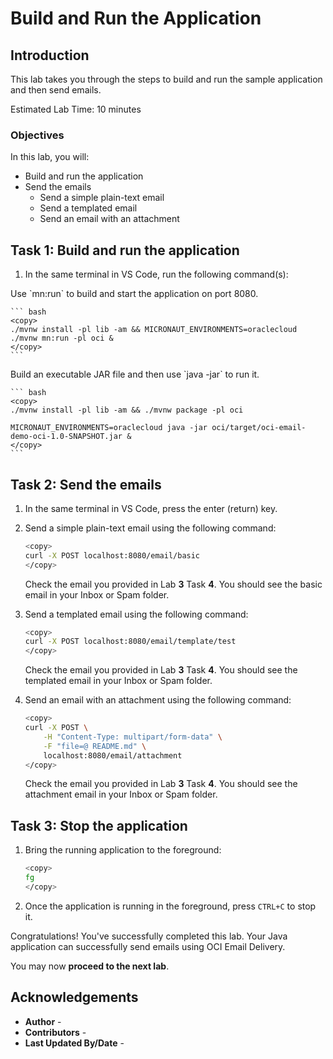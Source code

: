 # Build and Run the Application

## Introduction

This lab takes you through the steps to build and run the sample application and then send emails.

Estimated Lab Time: 10 minutes

### Objectives

In this lab, you will:

* Build and run the application
* Send the emails
	* Send a simple plain-text email
	* Send a templated email
	* Send an email with an attachment

## Task 1: Build and run the application

1. In the same terminal in VS Code, run the following command(s):

<if type="mn_run">
   Use `mn:run` to build and start the application on port 8080.

	``` bash
	<copy>
	./mvnw install -pl lib -am && MICRONAUT_ENVIRONMENTS=oraclecloud ./mvnw mn:run -pl oci &
	</copy>
	```
</if>

<if type="jar">
   Build an executable JAR file and then use `java -jar` to run it.

	``` bash
	<copy>
	./mvnw install -pl lib -am && ./mvnw package -pl oci

	MICRONAUT_ENVIRONMENTS=oraclecloud java -jar oci/target/oci-email-demo-oci-1.0-SNAPSHOT.jar &
	</copy>
	```
</if>

## Task 2: Send the emails

1. In the same terminal in VS Code, press the enter (return) key.

2. Send a simple plain-text email using the following command:

	``` bash
	<copy>
	curl -X POST localhost:8080/email/basic
	</copy>
	```

	Check the email you provided in Lab **3** Task **4**. You should see the basic email in your Inbox or Spam folder.

3. Send a templated email using the following command:

	``` bash
	<copy>
	curl -X POST localhost:8080/email/template/test
	</copy>
	```

	Check the email you provided in Lab **3** Task **4**. You should see the templated email in your Inbox or Spam folder.

4. Send an email with an attachment using the following command:

	``` bash
	<copy>
	curl -X POST \
		-H "Content-Type: multipart/form-data" \
		-F "file=@ README.md" \
		localhost:8080/email/attachment
	</copy>
	```

	Check the email you provided in Lab **3** Task **4**. You should see the attachment email in your Inbox or Spam folder.

## Task 3: Stop the application

1. Bring the running application to the foreground:

	``` bash
	<copy>
	fg
	</copy>
	```

2. Once the application is running in the foreground, press `CTRL+C` to stop it.

Congratulations! You've successfully completed this lab. Your Java application can successfully send emails using OCI Email Delivery.

You may now **proceed to the next lab**.

## Acknowledgements

* **Author** - [](var:author)
* **Contributors** - [](var:contributors)
* **Last Updated By/Date** - [](var:last_updated)
